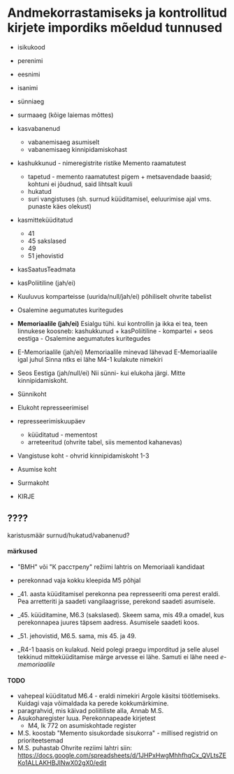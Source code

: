 # Andmekorrastamiseks ja kontrollitud kirjete impordiks mõeldud tunnused

- isikukood
- perenimi
- eesnimi
- isanimi
- sünniaeg
- surmaaeg (kõige laiemas mõttes)
- kasvabanenud
  - vabanemisaeg asumiselt
  - vabanemisaeg kinnipidamiskohast
- kashukkunud - nimeregistrite ristike Memento raamatutest
  - tapetud - memento raamatutest pigem + metsavendade baasid; kohtuni ei jõudnud, said lihtsalt kuuli
  - hukatud
  - suri vangistuses (sh. surnud küüditamisel, eeluurimise ajal vms. punaste käes olekust)
- kasmitteküüditatud
  - 41
  - 45 sakslased
  - 49
  - 51 jehovistid
- kasSaatusTeadmata
- kasPoliitiline (jah/ei)
- Kuuluvus komparteisse (uurida/null/jah/ei)
  põhiliselt ohvrite tabelist
- Osalemine aegumatutes kuritegudes

- **Memoriaalile (jah/ei)**
  Esialgu tühi. kui kontrollin ja ikka ei tea, teen linnukese
  koosneb: kashukkunud + kasPoliitiline - kompartei + seos eestiga - Osalemine aegumatutes kuritegudes
- E-Memoriaalile (jah/ei)
  Memoriaalile minevad lähevad E-Memoriaalile igal juhul
  Sinna ntks ei lähe M4-1 kulakute nimekiri

- Seos Eestiga (jah/null/ei)
  Nii sünni- kui elukoha järgi. Mitte kinnipidamiskoht.
- Sünnikoht
- Elukoht represseerimisel
- represseerimiskuupäev
  - küüditatud - mementost
  - arreteeritud (ohvrite tabel, siis mementod kahanevas)
- Vangistuse koht - ohvrid kinnipidamiskoht 1-3
- Asumise koht
- Surmakoht
- KIRJE


## ????
karistusmäär
surnud/hukatud/vabanenud?




#### märkused
* "ВМН" või "К расстрелу" režiimi lahtris on Memoriaali kandidaat

* perekonnad vaja kokku kleepida M5 põhjal
* _41. aasta küüditamisel perekonna pea represseeriti oma perest eraldi. Pea arretteriti ja saadeti vangilaagrisse, perekond saadeti asumisele.
* _45. küüditamine, M6.3 (sakslased). Skeem sama, mis 49.a omadel, kus perekonnapea juures täpsem aadress. Asumisele saadeti koos.
* _51. jehovistid, M6.5. sama, mis 45. ja 49.
* _R4-1 baasis on kulakud. Neid polegi praegu imporditud ja selle alusel tekkinud mitteküüditamise märge arvesse ei lähe. Samuti ei lähe need *e-memoriaalile*

#### TODO
* vahepeal küüditatud M6.4 - eraldi nimekiri Argole käsitsi töötlemiseks. Kuidagi vaja võimaldada ka perede kokkumärkimine.
* paragrahvid, mis käivad poliitiliste alla, Annab M.S.
* Asukoharegister luua. Perekonnapeade kirjetest
  - M4, lk 772 on asumiskohtade register
* M.S. koostab "Memento sisukordade sisukorra" - millised registrid on prioriteetsemad
* M.S. puhastab Ohvrite reziimi lahtri siin:  
  https://docs.google.com/spreadsheets/d/1JHPxHwgMhhfhqCx_QVLtsZEKo1ALLAKHBJINwX02gX0/edit
